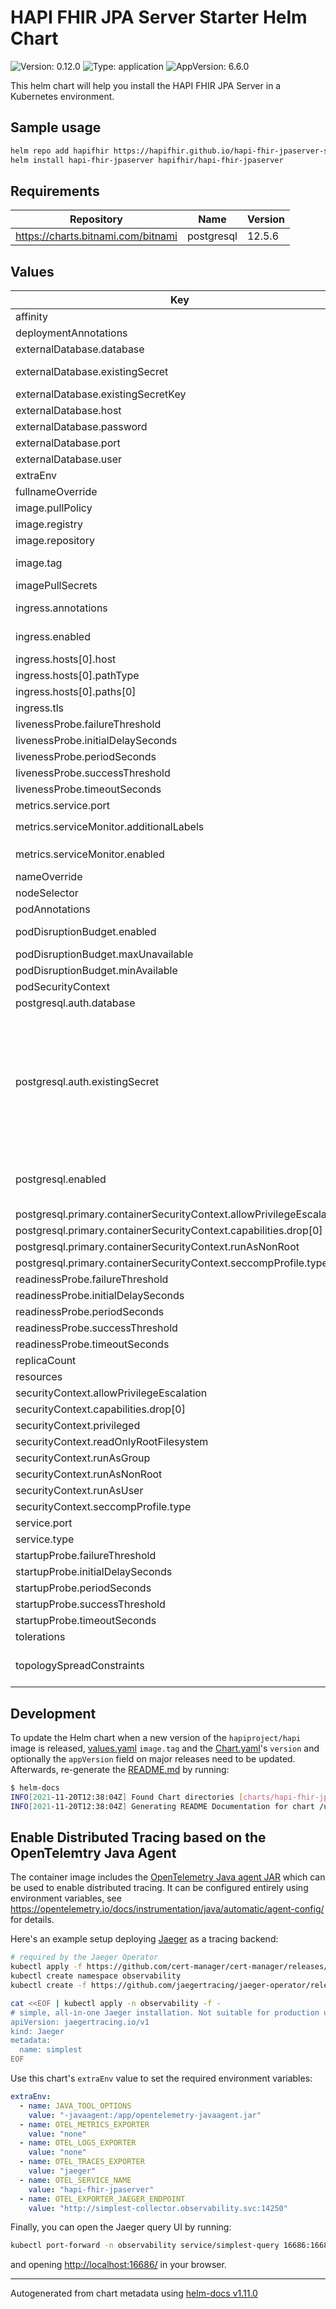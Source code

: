 # HAPI FHIR JPA Server Starter Helm Chart

![Version: 0.12.0](https://img.shields.io/badge/Version-0.12.0-informational?style=flat-square) ![Type: application](https://img.shields.io/badge/Type-application-informational?style=flat-square) ![AppVersion: 6.6.0](https://img.shields.io/badge/AppVersion-6.6.0-informational?style=flat-square)

This helm chart will help you install the HAPI FHIR JPA Server in a Kubernetes environment.

## Sample usage

```sh
helm repo add hapifhir https://hapifhir.github.io/hapi-fhir-jpaserver-starter/
helm install hapi-fhir-jpaserver hapifhir/hapi-fhir-jpaserver
```

## Requirements

| Repository                         | Name       | Version |
| ---------------------------------- | ---------- | ------- |
| https://charts.bitnami.com/bitnami | postgresql | 12.5.6  |

## Values

| Key                                                                  | Type   | Default                                                                            | Description                                                                                                                                                                                                                                                                                                                                                                                                                                                                                                                                                                                                                                                      |
| -------------------------------------------------------------------- | ------ | ---------------------------------------------------------------------------------- | ---------------------------------------------------------------------------------------------------------------------------------------------------------------------------------------------------------------------------------------------------------------------------------------------------------------------------------------------------------------------------------------------------------------------------------------------------------------------------------------------------------------------------------------------------------------------------------------------------------------------------------------------------------------- |
| affinity                                                             | object | `{}`                                                                               | pod affinity                                                                                                                                                                                                                                                                                                                                                                                                                                                                                                                                                                                                                                                     |
| deploymentAnnotations                                                | object | `{}`                                                                               | annotations applied to the server deployment                                                                                                                                                                                                                                                                                                                                                                                                                                                                                                                                                                                                                     |
| externalDatabase.database                                            | string | `"fhir"`                                                                           | database name                                                                                                                                                                                                                                                                                                                                                                                                                                                                                                                                                                                                                                                    |
| externalDatabase.existingSecret                                      | string | `""`                                                                               | name of an existing secret resource containing the DB password in the `existingSecretKey` key                                                                                                                                                                                                                                                                                                                                                                                                                                                                                                                                                                    |
| externalDatabase.existingSecretKey                                   | string | `"postgresql-password"`                                                            | name of the key inside the `existingSecret`                                                                                                                                                                                                                                                                                                                                                                                                                                                                                                                                                                                                                      |
| externalDatabase.host                                                | string | `"localhost"`                                                                      | external database host used with `postgresql.enabled=false`                                                                                                                                                                                                                                                                                                                                                                                                                                                                                                                                                                                                      |
| externalDatabase.password                                            | string | `""`                                                                               | database password                                                                                                                                                                                                                                                                                                                                                                                                                                                                                                                                                                                                                                                |
| externalDatabase.port                                                | int    | `5432`                                                                             | database port number                                                                                                                                                                                                                                                                                                                                                                                                                                                                                                                                                                                                                                             |
| externalDatabase.user                                                | string | `"fhir"`                                                                           | username for the external database                                                                                                                                                                                                                                                                                                                                                                                                                                                                                                                                                                                                                               |
| extraEnv                                                             | list   | `[]`                                                                               | extra environment variables to set on the server container                                                                                                                                                                                                                                                                                                                                                                                                                                                                                                                                                                                                       |
| fullnameOverride                                                     | string | `""`                                                                               | override the chart fullname                                                                                                                                                                                                                                                                                                                                                                                                                                                                                                                                                                                                                                      |
| image.pullPolicy                                                     | string | `"IfNotPresent"`                                                                   | image pullPolicy to use                                                                                                                                                                                                                                                                                                                                                                                                                                                                                                                                                                                                                                          |
| image.registry                                                       | string | `"docker.io"`                                                                      | registry where the HAPI FHIR server image is hosted                                                                                                                                                                                                                                                                                                                                                                                                                                                                                                                                                                                                              |
| image.repository                                                     | string | `"hapiproject/hapi"`                                                               | the path inside the repository                                                                                                                                                                                                                                                                                                                                                                                                                                                                                                                                                                                                                                   |
| image.tag                                                            | string | `"v6.6.0@sha256:c00367865ae5dad4e171cbb68bfc1c39818854079d1565bee4c86a45e78335d0"` | the image tag. As of v5.7.0, this is the `distroless` flavor by default, add `-tomcat` to use the Tomcat-based image.                                                                                                                                                                                                                                                                                                                                                                                                                                                                                                                                            |
| imagePullSecrets                                                     | list   | `[]`                                                                               | image pull secrets to use when pulling the image                                                                                                                                                                                                                                                                                                                                                                                                                                                                                                                                                                                                                 |
| ingress.annotations                                                  | object | `{}`                                                                               | provide any additional annotations which may be required. Evaluated as a template.                                                                                                                                                                                                                                                                                                                                                                                                                                                                                                                                                                               |
| ingress.enabled                                                      | bool   | `false`                                                                            | whether to create an Ingress to expose the FHIR server HTTP endpoint                                                                                                                                                                                                                                                                                                                                                                                                                                                                                                                                                                                             |
| ingress.hosts[0].host                                                | string | `"fhir-server.127.0.0.1.nip.io"`                                                   |                                                                                                                                                                                                                                                                                                                                                                                                                                                                                                                                                                                                                                                                  |
| ingress.hosts[0].pathType                                            | string | `"ImplementationSpecific"`                                                         |                                                                                                                                                                                                                                                                                                                                                                                                                                                                                                                                                                                                                                                                  |
| ingress.hosts[0].paths[0]                                            | string | `"/"`                                                                              |                                                                                                                                                                                                                                                                                                                                                                                                                                                                                                                                                                                                                                                                  |
| ingress.tls                                                          | list   | `[]`                                                                               | ingress TLS config                                                                                                                                                                                                                                                                                                                                                                                                                                                                                                                                                                                                                                               |
| livenessProbe.failureThreshold                                       | int    | `5`                                                                                |                                                                                                                                                                                                                                                                                                                                                                                                                                                                                                                                                                                                                                                                  |
| livenessProbe.initialDelaySeconds                                    | int    | `30`                                                                               |                                                                                                                                                                                                                                                                                                                                                                                                                                                                                                                                                                                                                                                                  |
| livenessProbe.periodSeconds                                          | int    | `20`                                                                               |                                                                                                                                                                                                                                                                                                                                                                                                                                                                                                                                                                                                                                                                  |
| livenessProbe.successThreshold                                       | int    | `1`                                                                                |                                                                                                                                                                                                                                                                                                                                                                                                                                                                                                                                                                                                                                                                  |
| livenessProbe.timeoutSeconds                                         | int    | `30`                                                                               |                                                                                                                                                                                                                                                                                                                                                                                                                                                                                                                                                                                                                                                                  |
| metrics.service.port                                                 | int    | `8081`                                                                             |                                                                                                                                                                                                                                                                                                                                                                                                                                                                                                                                                                                                                                                                  |
| metrics.serviceMonitor.additionalLabels                              | object | `{}`                                                                               | additional labels to apply to the ServiceMonitor object, e.g. `release: prometheus`                                                                                                                                                                                                                                                                                                                                                                                                                                                                                                                                                                              |
| metrics.serviceMonitor.enabled                                       | bool   | `false`                                                                            | if enabled, creates a ServiceMonitor instance for Prometheus Operator-based monitoring                                                                                                                                                                                                                                                                                                                                                                                                                                                                                                                                                                           |
| nameOverride                                                         | string | `""`                                                                               | override the chart name                                                                                                                                                                                                                                                                                                                                                                                                                                                                                                                                                                                                                                          |
| nodeSelector                                                         | object | `{}`                                                                               | node selector for the pod                                                                                                                                                                                                                                                                                                                                                                                                                                                                                                                                                                                                                                        |
| podAnnotations                                                       | object | `{}`                                                                               | annotations applied to the server pod                                                                                                                                                                                                                                                                                                                                                                                                                                                                                                                                                                                                                            |
| podDisruptionBudget.enabled                                          | bool   | `false`                                                                            | Enable PodDisruptionBudget for the server pods. uses policy/v1/PodDisruptionBudget thus requiring k8s 1.21+                                                                                                                                                                                                                                                                                                                                                                                                                                                                                                                                                      |
| podDisruptionBudget.maxUnavailable                                   | string | `""`                                                                               | maximum unavailable instances                                                                                                                                                                                                                                                                                                                                                                                                                                                                                                                                                                                                                                    |
| podDisruptionBudget.minAvailable                                     | int    | `1`                                                                                | minimum available instances                                                                                                                                                                                                                                                                                                                                                                                                                                                                                                                                                                                                                                      |
| podSecurityContext                                                   | object | `{}`                                                                               | pod security context                                                                                                                                                                                                                                                                                                                                                                                                                                                                                                                                                                                                                                             |
| postgresql.auth.database                                             | string | `"fhir"`                                                                           | name for a custom database to create                                                                                                                                                                                                                                                                                                                                                                                                                                                                                                                                                                                                                             |
| postgresql.auth.existingSecret                                       | string | `""`                                                                               | Name of existing secret to use for PostgreSQL credentials `auth.postgresPassword`, `auth.password`, and `auth.replicationPassword` will be ignored and picked up from this secret The secret must contain the keys `postgres-password` (which is the password for "postgres" admin user), `password` (which is the password for the custom user to create when `auth.username` is set), and `replication-password` (which is the password for replication user). The secret might also contains the key `ldap-password` if LDAP is enabled. `ldap.bind_password` will be ignored and picked from this secret in this case. The value is evaluated as a template. |
| postgresql.enabled                                                   | bool   | `true`                                                                             | enable an included PostgreSQL DB. see <https://github.com/bitnami/charts/tree/master/bitnami/postgresql> for details if set to `false`, the values under `externalDatabase` are used                                                                                                                                                                                                                                                                                                                                                                                                                                                                             |
| postgresql.primary.containerSecurityContext.allowPrivilegeEscalation | bool   | `false`                                                                            |                                                                                                                                                                                                                                                                                                                                                                                                                                                                                                                                                                                                                                                                  |
| postgresql.primary.containerSecurityContext.capabilities.drop[0]     | string | `"ALL"`                                                                            |                                                                                                                                                                                                                                                                                                                                                                                                                                                                                                                                                                                                                                                                  |
| postgresql.primary.containerSecurityContext.runAsNonRoot             | bool   | `true`                                                                             |                                                                                                                                                                                                                                                                                                                                                                                                                                                                                                                                                                                                                                                                  |
| postgresql.primary.containerSecurityContext.seccompProfile.type      | string | `"RuntimeDefault"`                                                                 |                                                                                                                                                                                                                                                                                                                                                                                                                                                                                                                                                                                                                                                                  |
| readinessProbe.failureThreshold                                      | int    | `5`                                                                                |                                                                                                                                                                                                                                                                                                                                                                                                                                                                                                                                                                                                                                                                  |
| readinessProbe.initialDelaySeconds                                   | int    | `30`                                                                               |                                                                                                                                                                                                                                                                                                                                                                                                                                                                                                                                                                                                                                                                  |
| readinessProbe.periodSeconds                                         | int    | `20`                                                                               |                                                                                                                                                                                                                                                                                                                                                                                                                                                                                                                                                                                                                                                                  |
| readinessProbe.successThreshold                                      | int    | `1`                                                                                |                                                                                                                                                                                                                                                                                                                                                                                                                                                                                                                                                                                                                                                                  |
| readinessProbe.timeoutSeconds                                        | int    | `20`                                                                               |                                                                                                                                                                                                                                                                                                                                                                                                                                                                                                                                                                                                                                                                  |
| replicaCount                                                         | int    | `1`                                                                                | number of replicas to deploy                                                                                                                                                                                                                                                                                                                                                                                                                                                                                                                                                                                                                                     |
| resources                                                            | object | `{}`                                                                               | configure the FHIR server's resource requests and limits                                                                                                                                                                                                                                                                                                                                                                                                                                                                                                                                                                                                         |
| securityContext.allowPrivilegeEscalation                             | bool   | `false`                                                                            |                                                                                                                                                                                                                                                                                                                                                                                                                                                                                                                                                                                                                                                                  |
| securityContext.capabilities.drop[0]                                 | string | `"ALL"`                                                                            |                                                                                                                                                                                                                                                                                                                                                                                                                                                                                                                                                                                                                                                                  |
| securityContext.privileged                                           | bool   | `false`                                                                            |                                                                                                                                                                                                                                                                                                                                                                                                                                                                                                                                                                                                                                                                  |
| securityContext.readOnlyRootFilesystem                               | bool   | `true`                                                                             |                                                                                                                                                                                                                                                                                                                                                                                                                                                                                                                                                                                                                                                                  |
| securityContext.runAsGroup                                           | int    | `65532`                                                                            |                                                                                                                                                                                                                                                                                                                                                                                                                                                                                                                                                                                                                                                                  |
| securityContext.runAsNonRoot                                         | bool   | `true`                                                                             |                                                                                                                                                                                                                                                                                                                                                                                                                                                                                                                                                                                                                                                                  |
| securityContext.runAsUser                                            | int    | `65532`                                                                            |                                                                                                                                                                                                                                                                                                                                                                                                                                                                                                                                                                                                                                                                  |
| securityContext.seccompProfile.type                                  | string | `"RuntimeDefault"`                                                                 |                                                                                                                                                                                                                                                                                                                                                                                                                                                                                                                                                                                                                                                                  |
| service.port                                                         | int    | `8080`                                                                             | port where the server will be exposed at                                                                                                                                                                                                                                                                                                                                                                                                                                                                                                                                                                                                                         |
| service.type                                                         | string | `"ClusterIP"`                                                                      | service type                                                                                                                                                                                                                                                                                                                                                                                                                                                                                                                                                                                                                                                     |
| startupProbe.failureThreshold                                        | int    | `10`                                                                               |                                                                                                                                                                                                                                                                                                                                                                                                                                                                                                                                                                                                                                                                  |
| startupProbe.initialDelaySeconds                                     | int    | `30`                                                                               |                                                                                                                                                                                                                                                                                                                                                                                                                                                                                                                                                                                                                                                                  |
| startupProbe.periodSeconds                                           | int    | `30`                                                                               |                                                                                                                                                                                                                                                                                                                                                                                                                                                                                                                                                                                                                                                                  |
| startupProbe.successThreshold                                        | int    | `1`                                                                                |                                                                                                                                                                                                                                                                                                                                                                                                                                                                                                                                                                                                                                                                  |
| startupProbe.timeoutSeconds                                          | int    | `30`                                                                               |                                                                                                                                                                                                                                                                                                                                                                                                                                                                                                                                                                                                                                                                  |
| tolerations                                                          | list   | `[]`                                                                               | pod tolerations                                                                                                                                                                                                                                                                                                                                                                                                                                                                                                                                                                                                                                                  |
| topologySpreadConstraints                                            | list   | `[]`                                                                               | pod topology spread configuration see: https://kubernetes.io/docs/concepts/workloads/pods/pod-topology-spread-constraints/#api                                                                                                                                                                                                                                                                                                                                                                                                                                                                                                                                   |

## Development

To update the Helm chart when a new version of the `hapiproject/hapi` image is released, [values.yaml](values.yaml) `image.tag` and the [Chart.yaml](Chart.yaml)'s
`version` and optionally the `appVersion` field on major releases need to be updated. Afterwards, re-generate the [README.md](README.md)
by running:

```sh
$ helm-docs
INFO[2021-11-20T12:38:04Z] Found Chart directories [charts/hapi-fhir-jpaserver]
INFO[2021-11-20T12:38:04Z] Generating README Documentation for chart /usr/src/app/charts/hapi-fhir-jpaserver
```

## Enable Distributed Tracing based on the OpenTelemtry Java Agent

The container image includes the [OpenTelemetry Java agent JAR](https://github.com/open-telemetry/opentelemetry-java-instrumentation)
which can be used to enable distributed tracing. It can be configured entirely using environment variables,
see <https://opentelemetry.io/docs/instrumentation/java/automatic/agent-config/> for details.

Here's an example setup deploying [Jaeger](https://www.jaegertracing.io/) as a tracing backend:

```sh
# required by the Jaeger Operator
kubectl apply -f https://github.com/cert-manager/cert-manager/releases/download/v1.9.1/cert-manager.yaml
kubectl create namespace observability
kubectl create -f https://github.com/jaegertracing/jaeger-operator/releases/download/v1.37.0/jaeger-operator.yaml -n observability

cat <<EOF | kubectl apply -n observability -f -
# simple, all-in-one Jaeger installation. Not suitable for production use.
apiVersion: jaegertracing.io/v1
kind: Jaeger
metadata:
  name: simplest
EOF
```

Use this chart's `extraEnv` value to set the required environment variables:

```yaml
extraEnv:
  - name: JAVA_TOOL_OPTIONS
    value: "-javaagent:/app/opentelemetry-javaagent.jar"
  - name: OTEL_METRICS_EXPORTER
    value: "none"
  - name: OTEL_LOGS_EXPORTER
    value: "none"
  - name: OTEL_TRACES_EXPORTER
    value: "jaeger"
  - name: OTEL_SERVICE_NAME
    value: "hapi-fhir-jpaserver"
  - name: OTEL_EXPORTER_JAEGER_ENDPOINT
    value: "http://simplest-collector.observability.svc:14250"
```

Finally, you can open the Jaeger query UI by running:

```sh
kubectl port-forward -n observability service/simplest-query 16686:16686
```

and opening <http://localhost:16686/> in your browser.

---

Autogenerated from chart metadata using [helm-docs v1.11.0](https://github.com/norwoodj/helm-docs/releases/v1.11.0)

